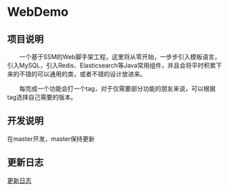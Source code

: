 # WebDemo

## 项目说明

&emsp;&emsp;一个基于SSM的Web脚手架工程，这里将从零开始，一步步引入模板语言，引入MySQL，引入Redis、Elasticsearch等Java常用组件，并且会将平时积累下来的不错的可以通用的类，或者不错的设计放进来。

&emsp;&emsp;每完成一个功能会打一个tag，对于仅需要部分功能的朋友来说，可以根据tag选择自己需要的版本。

## 开发说明

在master开发，master保持更新

## 更新日志

[更新日志](https://github.com/wayss000/WebDemo/blob/master/更新日志.md)  